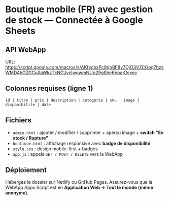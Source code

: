 
# Boutique mobile (FR) avec gestion de stock — Connectée à Google Sheets

## API WebApp
URL: https://script.google.com/macros/s/AKfycbxPc9qbBF8y7OjO3VZCGoq7hzsWMD4hGZGCuXaWkzTkNGJvcIwqwmNUo29gShe6VoaK/exec

## Colonnes requises (ligne 1)
`id | titre | prix | description | categorie | sku | image | disponibilite | date`

## Fichiers
- `admin.html` : ajouter / modifier / supprimer + aperçu image + **switch "En stock / Rupture"**
- `boutique.html` : affichage responsive avec **badge de disponibilité**
- `style.css` : design mobile-first + badges
- `app.js` : appels `GET / POST / DELETE` vers la WebApp

## Déploiement
Hébergez le dossier sur Netlify ou GitHub Pages. Assurez-vous que la WebApp Apps Script est en
**Application Web → Tout le monde (même anonyme)**.
